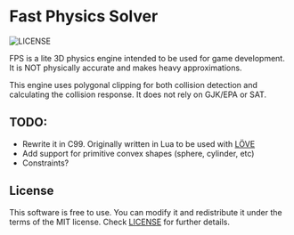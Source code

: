 # Fast Physics Solver
![LICENSE](https://img.shields.io/badge/LICENSE-MIT-green.svg)

FPS is a lite 3D physics engine intended to be used for game development. It is NOT physically accurate and makes heavy approximations.

This engine uses polygonal clipping for both collision detection and calculating the collision response. It does not rely on GJK/EPA or SAT.

## TODO:
- Rewrite it in C99. Originally written in Lua to be used with [LÖVE](https://https://github.com/love2d/love)
- Add support for primitive convex shapes (sphere, cylinder, etc)
- Constraints?

## License
This software is free to use. You can modify it and redistribute it under the terms of the 
MIT license. Check [LICENSE](LICENSE) for further details.
